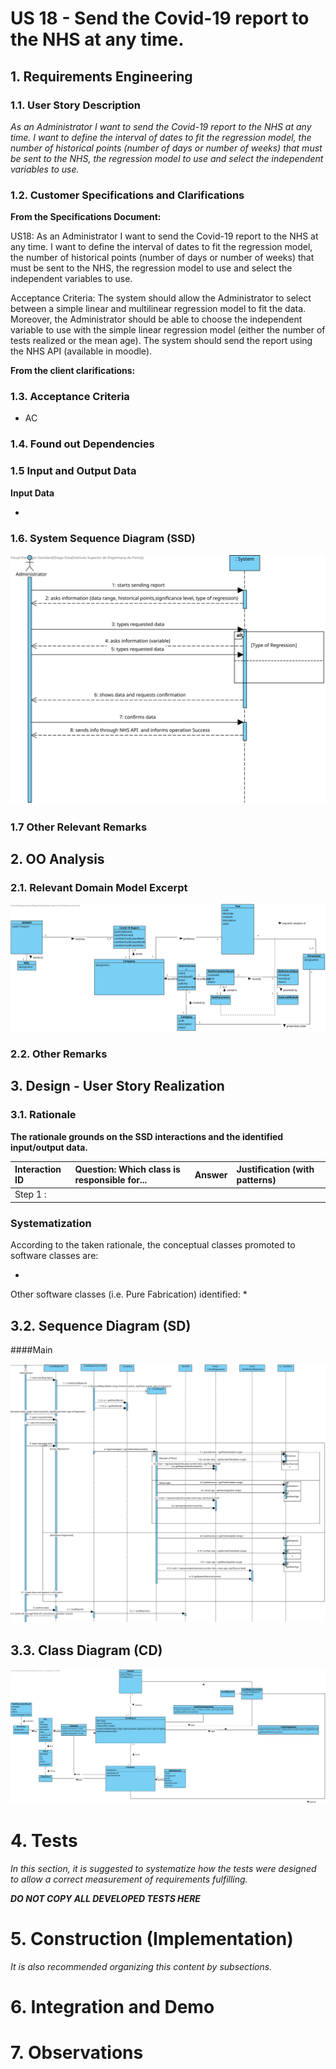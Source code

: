 # US 18 - Send the Covid-19 report to the NHS at any time.

## 1. Requirements Engineering


### 1.1. User Story Description

*As an Administrator I want to send the Covid-19 report to the NHS at any time. I want to define the interval of dates to fit the regression model, the number of historical points (number of days or number of weeks) that must be sent to the NHS, the regression model to use and select the independent variables to use.*


### 1.2. Customer Specifications and Clarifications 


**From the Specifications Document:**

US18: As an Administrator I want to send the Covid-19 report to the NHS at any time. I want to define the interval of dates to fit the regression model, the number of historical points (number of days or number of weeks) that must be sent to the NHS, the regression model to use and select the independent variables to use.

Acceptance Criteria: The system should allow the Administrator to select
between a simple linear and multilinear regression model to fit the data.
Moreover, the Administrator should be able to choose the independent variable to use with the simple linear regression model (either the number of tests realized or the mean age). The system should send the report using the NHS API (available in moodle).


**From the client clarifications:**



### 1.3. Acceptance Criteria

* AC


### 1.4. Found out Dependencies

### 1.5 Input and Output Data

**Input Data**

*

### 1.6. System Sequence Diagram (SSD)


![US18-SSD](US18-SSD.svg)


### 1.7 Other Relevant Remarks


## 2. OO Analysis

### 2.1. Relevant Domain Model Excerpt 

![US18-MD](US18-MD.svg)

### 2.2. Other Remarks


## 3. Design - User Story Realization 

### 3.1. Rationale

**The rationale grounds on the SSD interactions and the identified input/output data.**

| Interaction ID | Question: Which class is responsible for... | Answer  | Justification (with patterns)  |
|:-------------  |:--------------------- |:------------|:---------------------------- |
| Step 1  : 	 |		  |            ||

### Systematization ##

According to the taken rationale, the conceptual classes promoted to software classes are: 

* 

Other software classes (i.e. Pure Fabrication) identified: 
*



## 3.2. Sequence Diagram (SD)

####Main

![US18-SD](US18-SD.svg)

## 3.3. Class Diagram (CD)


![US18-CD](US18-CD.svg)

# 4. Tests 
*In this section, it is suggested to systematize how the tests were designed to allow a correct measurement of requirements fulfilling.* 

**_DO NOT COPY ALL DEVELOPED TESTS HERE_**


# 5. Construction (Implementation)


*It is also recommended organizing this content by subsections.* 


# 6. Integration and Demo 


# 7. Observations



